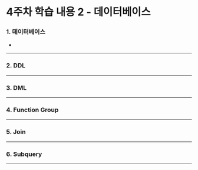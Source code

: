 # 4주차 학습 내용 2 - 데이터베이스

### 1. 데이터베이스
  + 
---
### 2. DDL

---
### 3. DML

---
### 4. Function Group

---
### 5. Join

---
### 6. Subquery

---

